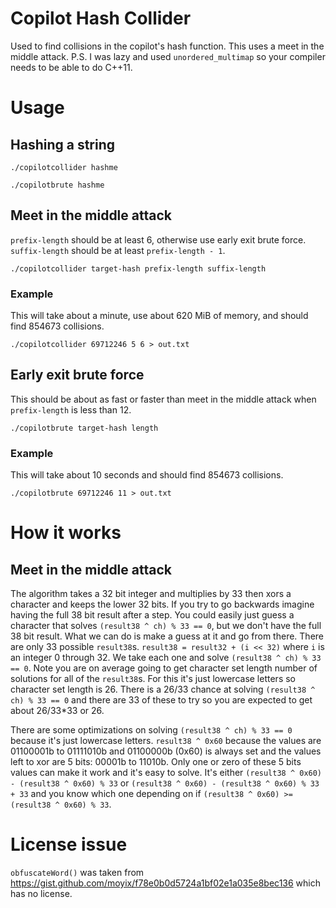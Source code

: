 # Copilot Hash Collider

Used to find collisions in the copilot's hash function. This uses a meet in the middle attack. P.S. I was lazy and used `unordered_multimap` so your compiler needs to be able to do C++11.


# Usage

## Hashing a string

```
./copilotcollider hashme
```
```
./copilotbrute hashme
```


## Meet in the middle attack

`prefix-length` should be at least 6, otherwise use early exit brute force. `suffix-length` should be at least `prefix-length - 1`.
```
./copilotcollider target-hash prefix-length suffix-length
```


### Example

This will take about a minute, use about 620 MiB of memory, and should find 854673 collisions.
```
./copilotcollider 69712246 5 6 > out.txt
```


## Early exit brute force

This should be about as fast or faster than meet in the middle attack when `prefix-length` is less than 12.
```
./copilotbrute target-hash length
```


### Example

This will take about 10 seconds and should find 854673 collisions.
```
./copilotbrute 69712246 11 > out.txt
```


# How it works

## Meet in the middle attack

The algorithm takes a 32 bit integer and multiplies by 33 then xors a character and keeps the lower 32 bits. If you try to go backwards imagine having the full 38 bit result after a step. You could easily just guess a character that solves `(result38 ^ ch) % 33 == 0`, but we don't have the full 38 bit result. What we can do is make a guess at it and go from there. There are only 33 possible `result38`s. `result38 = result32 + (i << 32)` where `i` is an integer 0 through 32. We take each one and solve `(result38 ^ ch) % 33 == 0`. Note you are on average going to get character set length number of solutions for all of the `result38`s. For this it's just lowercase letters so character set length is 26. There is a 26/33 chance at solving `(result38 ^ ch) % 33 == 0` and there are 33 of these to try so you are expected to get about 26/33\*33 or 26.

There are some optimizations on solving `(result38 ^ ch) % 33 == 0` because it's just lowercase letters. `result38 ^ 0x60` because the values are 01100001b to 01111010b and 01100000b (0x60) is always set and the values left to xor are 5 bits: 00001b to 11010b. Only one or zero of these 5 bits values can make it work and it's easy to solve. It's either `(result38 ^ 0x60) - (result38 ^ 0x60) % 33` or `(result38 ^ 0x60) - (result38 ^ 0x60) % 33 + 33` and you know which one depending on if `(result38 ^ 0x60) >= (result38 ^ 0x60) % 33`.


# License issue

`obfuscateWord()` was taken from https://gist.github.com/moyix/f78e0b0d5724a1bf02e1a035e8bec136 which has no license.
